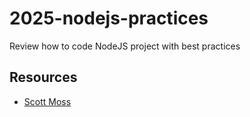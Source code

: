 # 2025-nodejs-practices

Review how to code NodeJS project with best practices

## Resources

- [Scott Moss](https://api-design-with-node-v5.super.site/)
